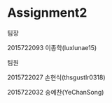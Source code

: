 # Assignment2

팀장

2015722093 이종학(luxlunae15)

팀원

2015722027 손현식(thsgustlr0318)

2015722032 송예찬(YeChanSong)

